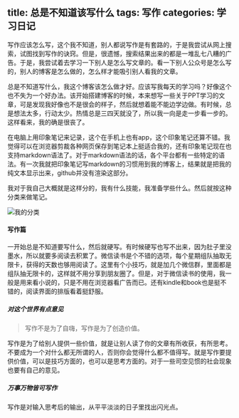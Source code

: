 title: 总是不知道该写什么
tags: 写作
categories: 学习日记
---

写作应该怎么写，这个我不知道，别人都说写作是有套路的，于是我尝试从网上搜索，试图找到写作的诀窍。但是，很遗憾，搜索结果出来的都是一堆乱七八糟的广告。于是，我尝试着去学习一下别人是怎么写文章的。看一下别人公众号是怎么写的，别人的博客是怎么做的，怎么样才能吸引别人看我的文章。

总是不知道写什么，我这个博客该怎么做才好。应该写我每天的学习吗？好像这个也不失为一个好办法。该开始搭建博客的时候，本来想写一些关于PPT学习的文章，可是发现我好像也不是很会的样子，然后就想着能不能边学边做。有时候，总是想法太多，行动太少。热情总是三四天就没了，所以我一向是走一步看一步的。这样看来，我的确是很丧了。

在电脑上用印象笔记来记录，这个在手机上也有app，这个印象笔记还算不错。我觉得可以在浏览器剪裁各种网页保存到笔记本上挺适合我的，还有印象笔记现在也支持markdown语法了。对于markdown语法的话，各个平台都有一些特定的语法。有一次我就把印象笔记写markdown的习惯用到我的博客上，结果就是把我的纯文本显示出来，github并没有渲染这部分。

<!-- more -->
我对于我自己大概就是这样分的，我有什么技能，我准备学些什么。然后就按这种分类来做笔记。

![我的分类](https://blog-1258579174.cos.ap-chengdu.myqcloud.com/images/2019-09-07_16-53-50.png)

#### 写作篇
一开始总是不知道要写什么，然后就硬写。有时候硬写也写不出来，因为肚子里没墨水，所以就要多阅读去积累了。微信读书是个不错的选项，每个星期组队抽取无限卡，获得的天数也够用阅读了。这里有个小技巧，就是加几个微信群，里面都是组队抽无限卡的，这样就不用分享到朋友圈了。但是，对于微信读书的使用，我一般是用来看小说的，只是不用在浏览器看广告而已。还有kindle和book也是挺不错的，阅读界面的排版看着挺舒服。

##### 对这个世界有点意见
> 写作不是为了自嗨，写作是为了创造价值。

写作是为了给别人提供一些价值，就是让别人读了你的文章有所收获，有所思考。不要成为一个对什么都无所谓的人，否则你会觉得什么都不值得写。就是写作要提供价值，可以是技巧方面的，也可以是思考方面的。对于一些司空见惯的社会现象也要有自己的意见。

##### 万事万物皆可写作
写作是对输入思考后的输出，从平平淡淡的日子里找出闪光点。

